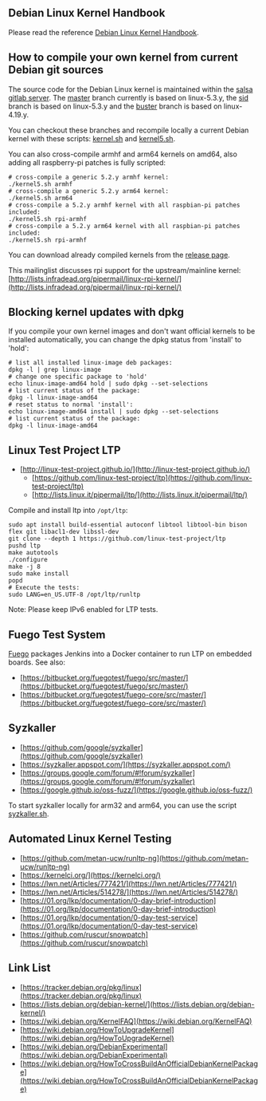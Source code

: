 Debian Linux Kernel Handbook
----------------------------

Please read the reference [Debian Linux Kernel Handbook](https://kernel-team.pages.debian.net/kernel-handbook/index.html).


How to compile your own kernel from current Debian git sources
--------------------------------------------------------------

The source code for the Debian Linux kernel is maintained within the [salsa gitlab server](https://salsa.debian.org/kernel-team/linux/commits/master).
The [master](https://salsa.debian.org/kernel-team/linux/commits/master) branch currently is based on linux-5.3.y,
the [sid](https://salsa.debian.org/kernel-team/linux/commits/sid) branch is based on linux-5.3.y and
the [buster](https://salsa.debian.org/kernel-team/linux/commits/buster) branch is based on linux-4.19.y.

You can checkout these branches and recompile locally a current Debian kernel with
these scripts: [kernel.sh](https://github.com/laroche/arm-devel-infrastructure/blob/master/vmdb2-debian/kernel.sh)
and [kernel5.sh](https://github.com/laroche/arm-devel-infrastructure/blob/master/vmdb2-debian/kernel.sh).

You can also cross-compile armhf and arm64 kernels on amd64, also adding all raspberry-pi patches is fully scripted:
```shell
# cross-compile a generic 5.2.y armhf kernel:
./kernel5.sh armhf
# cross-compile a generic 5.2.y arm64 kernel:
./kernel5.sh arm64
# cross-compile a 5.2.y armhf kernel with all raspbian-pi patches included:
./kernel5.sh rpi-armhf
# cross-compile a 5.2.y arm64 kernel with all raspbian-pi patches included:
./kernel5.sh rpi-armhf
```

You can download already compiled kernels from the [release page](https://github.com/laroche/arm-devel-infrastructure/releases).

This mailinglist discusses rpi support for the upstream/mainline kernel:
[http://lists.infradead.org/pipermail/linux-rpi-kernel/](http://lists.infradead.org/pipermail/linux-rpi-kernel/)


Blocking kernel updates with dpkg
---------------------------------

If you compile your own kernel images and don't want official kernels to be
installed automatically, you can change the dpkg status from 'install' to 'hold':

```shell
# list all installed linux-image deb packages:
dpkg -l | grep linux-image
# change one specific package to 'hold'
echo linux-image-amd64 hold | sudo dpkg --set-selections
# list current status of the package:
dpkg -l linux-image-amd64
# reset status to normal 'install':
echo linux-image-amd64 install | sudo dpkg --set-selections
# list current status of the package:
dpkg -l linux-image-amd64
```


Linux Test Project LTP
----------------------
- [http://linux-test-project.github.io/](http://linux-test-project.github.io/)
  - [https://github.com/linux-test-project/ltp](https://github.com/linux-test-project/ltp)
  - [http://lists.linux.it/pipermail/ltp/](http://lists.linux.it/pipermail/ltp/)

Compile and install ltp into `/opt/ltp`:

```shell
sudo apt install build-essential autoconf libtool libtool-bin bison flex git libacl1-dev libssl-dev
git clone --depth 1 https://github.com/linux-test-project/ltp
pushd ltp
make autotools
./configure
make -j 8
sudo make install
popd
# Execute the tests:
sudo LANG=en_US.UTF-8 /opt/ltp/runltp
```

Note: Please keep IPv6 enabled for LTP tests.


Fuego Test System
-----------------
[Fuego](http://fuegotest.org/) packages Jenkins into a Docker container to run LTP on embedded boards.
See also:

- [https://bitbucket.org/fuegotest/fuego/src/master/](https://bitbucket.org/fuegotest/fuego/src/master/)
- [https://bitbucket.org/fuegotest/fuego-core/src/master/](https://bitbucket.org/fuegotest/fuego-core/src/master/)


Syzkaller
---------
- [https://github.com/google/syzkaller](https://github.com/google/syzkaller)
- [https://syzkaller.appspot.com/](https://syzkaller.appspot.com/)
- [https://groups.google.com/forum/#!forum/syzkaller](https://groups.google.com/forum/#!forum/syzkaller)
- [https://google.github.io/oss-fuzz/](https://google.github.io/oss-fuzz/)

To start syzkaller locally for arm32 and arm64, you can use the script
[syzkaller.sh](https://github.com/laroche/arm-devel-infrastructure/tree/master/syzkaller/syzkaller.sh).


Automated Linux Kernel Testing
------------------------------
- [https://github.com/metan-ucw/runltp-ng](https://github.com/metan-ucw/runltp-ng)
- [https://kernelci.org/](https://kernelci.org/)
- [https://lwn.net/Articles/777421/](https://lwn.net/Articles/777421/)
- [https://lwn.net/Articles/514278/](https://lwn.net/Articles/514278/)
- [https://01.org/lkp/documentation/0-day-brief-introduction](https://01.org/lkp/documentation/0-day-brief-introduction)
- [https://01.org/lkp/documentation/0-day-test-service](https://01.org/lkp/documentation/0-day-test-service)
- [https://github.com/ruscur/snowpatch](https://github.com/ruscur/snowpatch)


Link List
---------
- [https://tracker.debian.org/pkg/linux](https://tracker.debian.org/pkg/linux)
- [https://lists.debian.org/debian-kernel/](https://lists.debian.org/debian-kernel/)
- [https://wiki.debian.org/KernelFAQ](https://wiki.debian.org/KernelFAQ)
- [https://wiki.debian.org/HowToUpgradeKernel](https://wiki.debian.org/HowToUpgradeKernel)
- [https://wiki.debian.org/DebianExperimental](https://wiki.debian.org/DebianExperimental)
- [https://wiki.debian.org/HowToCrossBuildAnOfficialDebianKernelPackage](https://wiki.debian.org/HowToCrossBuildAnOfficialDebianKernelPackage)

